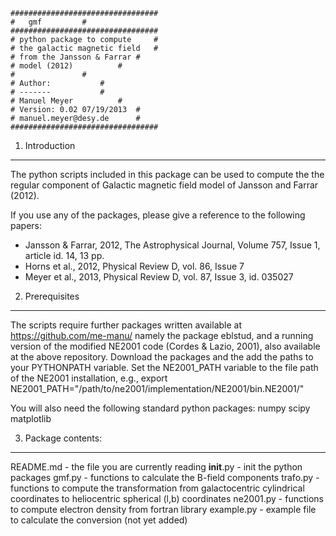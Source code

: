 	#################################
	#	gmf			#
	#################################
	# python package to compute 	#
	# the galactic magnetic field	#
	# from the Jansson & Farrar	#
	# model (2012)			#
	#				#
	# Author:			#
	# -------			#
	# Manuel Meyer			#
	# Version: 0.02 07/19/2013	#
	# manuel.meyer@desy.de		#
	#################################

1. Introduction
---------------

The python scripts included in this package can be used
to compute the the regular component of Galactic magnetic field model of Jansson and Farrar (2012).

If you use any of the packages, please give a reference to the 
following papers:

- Jansson & Farrar, 2012, The Astrophysical Journal, Volume 757, Issue 1, article id. 14, 13 pp.
- Horns et al., 2012, Physical Review D, vol. 86, Issue 7
- Meyer et al., 2013, Physical Review D, vol. 87, Issue 3, id. 035027

2. Prerequisites
----------------

The scripts require further packages written available at https://github.com/me-manu/
namely the package eblstud, and a running version of the modified
NE2001 code (Cordes & Lazio, 2001), also available at the above repository.
Download the packages and the add the paths to your PYTHONPATH variable.
Set the NE2001_PATH variable to the file path of the NE2001 installation,
e.g.,
export NE2001_PATH="/path/to/ne2001/implementation/NE2001/bin.NE2001/"

You will also need the following standard python packages:
numpy
scipy
matplotlib


3. Package contents:
--------------------
README.md		-	the file you are currently reading
__init__.py		-	init the python packages
gmf.py			-	functions to calculate the B-field components
trafo.py		-	functions to compute the transformation from galactocentric cylindrical 
				coordinates to heliocentric spherical (l,b) coordinates
ne2001.py		-	functions to compute electron density from fortran library
example.py		- 	example file to calculate the conversion (not yet added)
